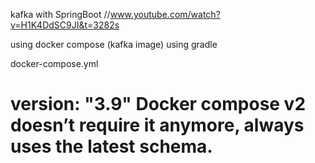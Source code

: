 kafka with SpringBoot
//www.youtube.com/watch?v=H1K4DdSC9JI&t=3282s

using docker compose (kafka image) 
using gradle


docker-compose.yml
#  version: "3.9"   Docker compose v2 doesn’t require it anymore, always uses the latest schema.
